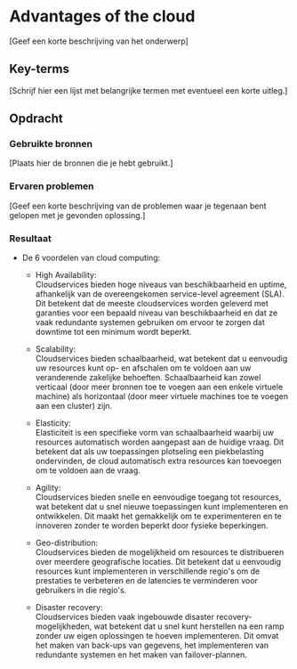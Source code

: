 # Advantages of the cloud
[Geef een korte beschrijving van het onderwerp]

## Key-terms
[Schrijf hier een lijst met belangrijke termen met eventueel een korte uitleg.]

## Opdracht
### Gebruikte bronnen
[Plaats hier de bronnen die je hebt gebruikt.]

### Ervaren problemen
[Geef een korte beschrijving van de problemen waar je tegenaan bent gelopen met je gevonden oplossing.]

### Resultaat
- De 6 voordelen van cloud computing:  

  + High Availability:  
  Cloudservices bieden hoge niveaus van beschikbaarheid en uptime, afhankelijk van de overeengekomen service-level agreement (SLA). Dit betekent dat de meeste cloudservices worden geleverd met garanties voor een bepaald niveau van beschikbaarheid en dat ze vaak redundante systemen gebruiken om ervoor te zorgen dat downtime tot een minimum wordt beperkt.

  + Scalability:  
  Cloudservices bieden schaalbaarheid, wat betekent dat u eenvoudig uw resources kunt op- en afschalen om te voldoen aan uw veranderende zakelijke behoeften. Schaalbaarheid kan zowel verticaal (door meer bronnen toe te voegen aan een enkele virtuele machine) als horizontaal (door meer virtuele machines toe te voegen aan een cluster) zijn.

  + Elasticity:  
  Elasticiteit is een specifieke vorm van schaalbaarheid waarbij uw resources automatisch worden aangepast aan de huidige vraag. Dit betekent dat als uw toepassingen plotseling een piekbelasting ondervinden, de cloud automatisch extra resources kan toevoegen om te voldoen aan de vraag.

  + Agility:  
  Cloudservices bieden snelle en eenvoudige toegang tot resources, wat betekent dat u snel nieuwe toepassingen kunt implementeren en ontwikkelen. Dit maakt het gemakkelijk om te experimenteren en te innoveren zonder te worden beperkt door fysieke beperkingen.

  + Geo-distribution:  
  Cloudservices bieden de mogelijkheid om resources te distribueren over meerdere geografische locaties. Dit betekent dat u eenvoudig resources kunt implementeren in verschillende regio's om de prestaties te verbeteren en de latencies te verminderen voor gebruikers in die regio's.

  + Disaster recovery:  
  Cloudservices bieden vaak ingebouwde disaster recovery-mogelijkheden, wat betekent dat u snel kunt herstellen na een ramp zonder uw eigen oplossingen te hoeven implementeren. Dit omvat het maken van back-ups van gegevens, het implementeren van redundante systemen en het maken van failover-plannen.

